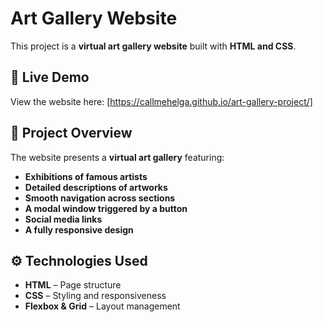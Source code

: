 # Art Gallery Website

This project is a **virtual art gallery website** built with **HTML and CSS**.

## 🔗 Live Demo
View the website here:
[https://callmehelga.github.io/art-gallery-project/]

## 📌 Project Overview
The website presents a **virtual art gallery** featuring:
- **Exhibitions of famous artists**
- **Detailed descriptions of artworks**
- **Smooth navigation across sections**
- **A modal window triggered by a button**
- **Social media links**
- **A fully responsive design**

## ⚙️ Technologies Used
- **HTML** – Page structure
- **CSS** – Styling and responsiveness
- **Flexbox & Grid** – Layout management
